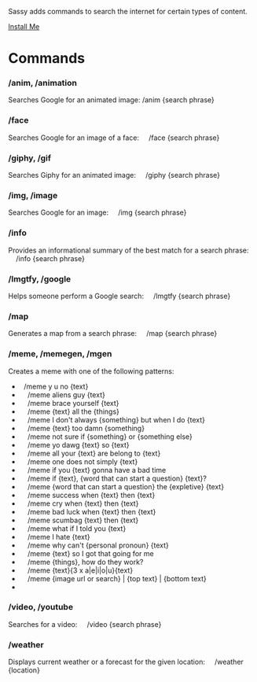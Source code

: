 Sassy adds commands to search the internet for certain types of content.

[Install Me](https://hipchat.com/addons/install?url=https%3A%2F%2Fac-koa-hipchat-sassy.herokuapp.com%2Faddon%2Fcapabilities)

# Commands #

### /anim, /animation ###

Searches Google for an animated image:
    /anim {search phrase}

### /face ###
Searches Google for an image of a face:
    /face {search phrase}

### /giphy, /gif ###
Searches Giphy for an animated image:
    /giphy {search phrase}

### /img, /image ###
Searches Google for an image:
    /img {search phrase}

### /info ###
Provides an informational summary of the best match for a search phrase:
    /info {search phrase}

### /lmgtfy, /google ###
Helps someone perform a Google search:
    /lmgtfy {search phrase}

### /map ###
Generates a map from a search phrase:
    /map {search phrase}

### /meme, /memegen, /mgen ###
Creates a meme with one of the following patterns:
*     /meme y u no {text}
*     /meme aliens guy {text}
*     /meme brace yourself {text}
*     /meme {text} all the {things}
*     /meme I don't always {something} but when I do {text}
*     /meme {text} too damn {something}
*     /meme not sure if {something} or {something else}
*     /meme yo dawg {text} so {text}
*     /meme all your {text} are belong to {text}
*     /meme one does not simply {text}
*     /meme if you {text} gonna have a bad time
*     /meme if {text}, {word that can start a question} {text}?
*     /meme {word that can start a question} the {expletive} {text}
*     /meme success when {text} then {text}
*     /meme cry when {text} then {text}
*     /meme bad luck when {text} then {text}
*     /meme scumbag {text} then {text}
*     /meme what if I told you {text}
*     /meme I hate {text}
*     /meme why can't {personal pronoun} {text}
*     /meme {text} so I got that going for me
*     /meme {things}, how do they work?
*     /meme {text}{3 x a|e|i|o|u}{text}
*     /meme {image url or search} | {top text} | {bottom text}
* 
### /video, /youtube ###
Searches for a video:
    /video {search phrase}

### /weather ###
Displays current weather or a forecast for the given location:
    /weather {location}